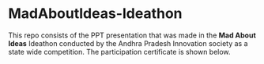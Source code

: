 # MadAboutIdeas-Ideathon

This repo consists of the PPT presentation that was made in the **Mad About Ideas** Ideathon conducted by the Andhra Pradesh Innovation society as a state wide competition. The participation certificate is shown below.
